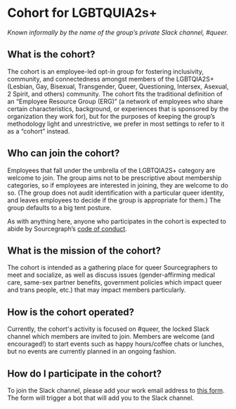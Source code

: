 # Cohort for LGBTQUIA2s+

_Known informally by the name of the group’s private Slack channel, #queer._

## What is the cohort?

The cohort is an employee-led opt-in group for fostering inclusivity, community, and connectedness amongst members of the LGBTQIA2S+ (Lesbian, Gay, Bisexual, Transgender, Queer, Questioning, Intersex, Asexual, 2 Spirit, and others) community. The cohort fits the traditional definition of an “Employee Resource Group (ERG)” (a network of employees who share certain characteristics, background, or experiences that is sponsored by the organization they work for), but for the purposes of keeping the group’s methodology light and unrestrictive, we prefer in most settings to refer to it as a “cohort” instead.

## Who can join the cohort?

Employees that fall under the umbrella of the LGBTQIA2S+ category are welcome to join. The group aims not to be prescriptive about membership categories, so if employees are interested in joining, they are welcome to do so. (The group does not audit identification with a particular queer identity, and leaves employees to decide if the group is appropriate for them.) The group defaults to a big tent posture.

As with anything here, anyone who participates in the cohort is expected to abide by Sourcegraph’s [code of conduct](communication/code_of_conduct.md).

## What is the mission of the cohort?

The cohort is intended as a gathering place for queer Sourcegraphers to meet and socialize, as well as discuss issues (gender-affirming medical care, same-sex partner benefits, government policies which impact queer and trans people, etc.) that may impact members particularly.

## How is the cohort operated?

Currently, the cohort's activity is focused on #queer, the locked Slack channel which members are invited to join. Members are welcome (and encouraged!) to start events such as happy hours/coffee chats or lunches, but no events are currently planned in an ongoing fashion.

## How do I participate in the cohort?

To join the Slack channel, please add your work email address to [this form](https://docs.google.com/forms/d/1Ab9p9gQxzsMZPOyaDDm85qvpoEKGt36gtgbDDuNqOcQ/prefill). The form will trigger a bot that will add you to the Slack channel.
